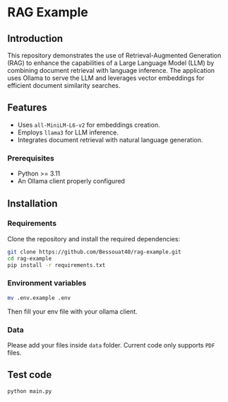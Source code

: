 # RAG Example

## Introduction

This repository demonstrates the use of Retrieval-Augmented Generation (RAG) to enhance the capabilities of a Large Language Model (LLM) by combining document retrieval with language inference. The application uses Ollama to serve the LLM and leverages vector embeddings for efficient document similarity searches.

## Features

- Uses `all-MiniLM-L6-v2` for embeddings creation.
- Employs `llama3` for LLM inference.
- Integrates document retrieval with natural language generation.

### Prerequisites

- Python >= 3.11
- An Ollama client properly configured

## Installation

### Requirements

Clone the repository and install the required dependencies:

```bash
git clone https://github.com/Bessouat40/rag-example.git
cd rag-example
pip install -r requirements.txt
```

### Environment variables

```bash
mv .env.example .env
```

Then fill your env file with your ollama client.

### Data

Please add your files inside `data` folder.
Current code only supports `PDF` files.

## Test code

```bash
python main.py
```
